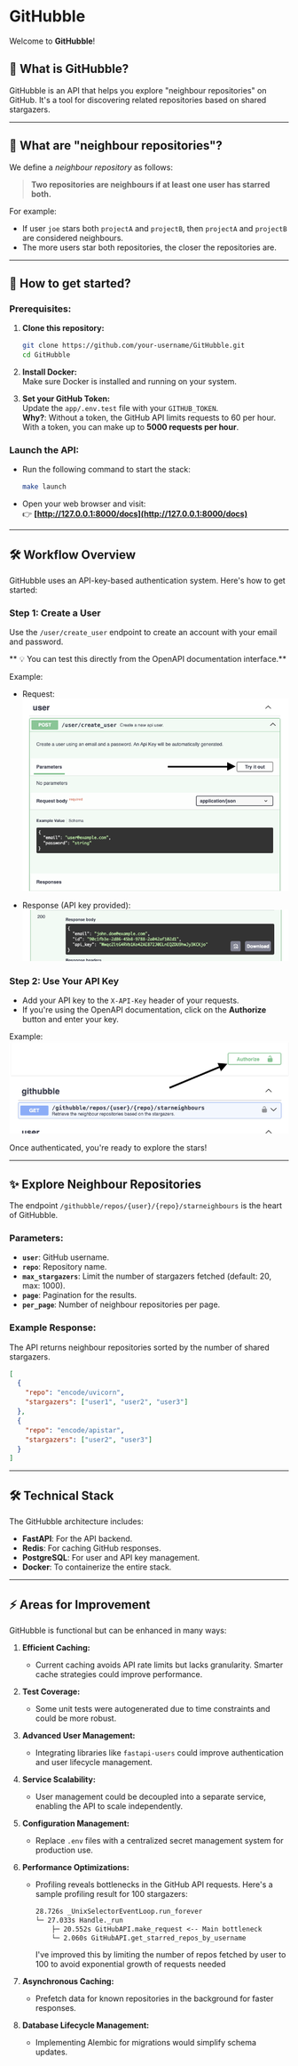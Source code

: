 
# **GitHubble**

Welcome to **GitHubble**!

## 🌟 What is GitHubble?

GitHubble is an API that helps you explore "neighbour repositories" on GitHub. It's a tool for discovering related repositories based on shared stargazers.

---

## 🧐 What are "neighbour repositories"?

We define a *neighbour repository* as follows:

> **Two repositories are neighbours if at least one user has starred both.**

For example:
- If user `joe` stars both `projectA` and `projectB`, then `projectA` and `projectB` are considered neighbours.
- The more users star both repositories, the closer the repositories are.

---

## 🚀 How to get started?

### Prerequisites:
1. **Clone this repository:**
   ```bash
   git clone https://github.com/your-username/GitHubble.git
   cd GitHubble
   ```

2. **Install Docker:**  
   Make sure Docker is installed and running on your system.

3. **Set your GitHub Token:**  
   Update the `app/.env.test` file with your `GITHUB_TOKEN`.  
   **Why?**: Without a token, the GitHub API limits requests to 60 per hour. With a token, you can make up to **5000 requests per hour**.

### Launch the API:
- Run the following command to start the stack:
   ```bash
   make launch
   ```

- Open your web browser and visit:  
  👉 **[http://127.0.0.1:8000/docs](http://127.0.0.1:8000/docs)**

---

## 🛠️ Workflow Overview

GitHubble uses an API-key-based authentication system. Here's how to get started:

### Step 1: Create a User
Use the `/user/create_user` endpoint to create an account with your email and password.  

** 💡 You can test this directly from the OpenAPI documentation interface.**

Example:
- Request:  
    ![Create User Request](assets/screen1.png)

- Response (API key provided):  
    ![Create User Response](assets/screen2.png)

### Step 2: Use Your API Key
- Add your API key to the `X-API-Key` header of your requests.
- If you're using the OpenAPI documentation, click on the **Authorize** button and enter your key.

Example:  
![Authorize](assets/screen3.png)

Once authenticated, you're ready to explore the stars!

---

## ✨ Explore Neighbour Repositories

The endpoint `/githubble/repos/{user}/{repo}/starneighbours` is the heart of GitHubble.  

### Parameters:
- **`user`**: GitHub username.
- **`repo`**: Repository name.
- **`max_stargazers`**: Limit the number of stargazers fetched (default: 20, max: 1000).
- **`page`**: Pagination for the results.
- **`per_page`**: Number of neighbour repositories per page.

### Example Response:
The API returns neighbour repositories sorted by the number of shared stargazers.

```json
[
  {
    "repo": "encode/uvicorn",
    "stargazers": ["user1", "user2", "user3"]
  },
  {
    "repo": "encode/apistar",
    "stargazers": ["user2", "user3"]
  }
]
```

---

## 🛠️ Technical Stack

The GitHubble architecture includes:
- **FastAPI**: For the API backend.
- **Redis**: For caching GitHub responses.
- **PostgreSQL**: For user and API key management.
- **Docker**: To containerize the entire stack.

---

## ⚡ Areas for Improvement

GitHubble is functional but can be enhanced in many ways:

1. **Efficient Caching:**
   - Current caching avoids API rate limits but lacks granularity. Smarter cache strategies could improve performance.

2. **Test Coverage:**
   - Some unit tests were autogenerated due to time constraints and could be more robust.

3. **Advanced User Management:**
   - Integrating libraries like `fastapi-users` could improve authentication and user lifecycle management.

4. **Service Scalability:**
   - User management could be decoupled into a separate service, enabling the API to scale independently.

5. **Configuration Management:**
   - Replace `.env` files with a centralized secret management system for production use.

6. **Performance Optimizations:**
   - Profiling reveals bottlenecks in the GitHub API requests. Here's a sample profiling result for 100 stargazers:
     ```
     28.726s _UnixSelectorEventLoop.run_forever
     └─ 27.033s Handle._run
         ├─ 20.552s GitHubAPI.make_request <-- Main bottleneck
         └─ 2.060s GitHubAPI.get_starred_repos_by_username
     ```
     I've improved this by limiting the number of repos fetched by user to 100 to avoid exponential growth of requests needed

7. **Asynchronous Caching:**
   - Prefetch data for known repositories in the background for faster responses.

8. **Database Lifecycle Management:**
   - Implementing Alembic for migrations would simplify schema updates.


